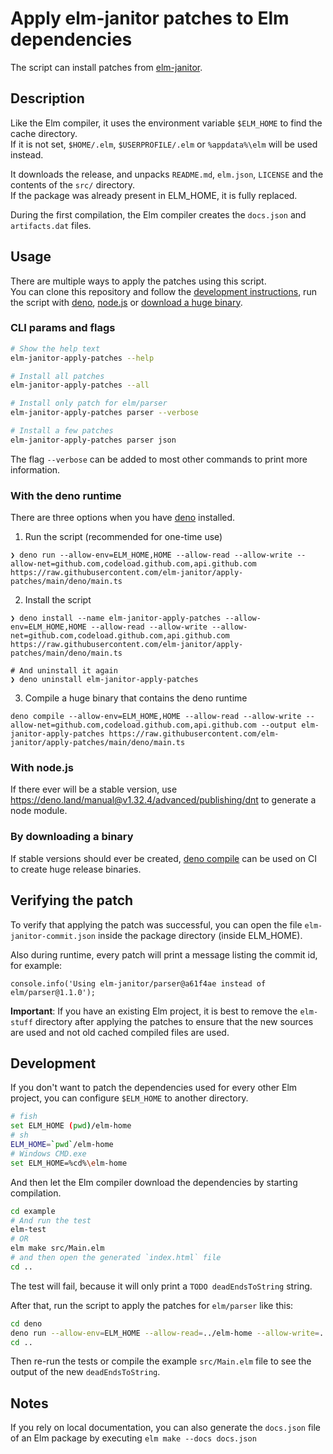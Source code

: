 # Apply elm-janitor patches to Elm dependencies

The script can install patches from
[elm-janitor](https://github.com/elm-janitor).

## Description

Like the Elm compiler, it uses the environment variable `$ELM_HOME` to find the
cache directory.\
If it is not set, `$HOME/.elm`, `$USERPROFILE/.elm` or `%appdata%\elm` will be
used instead.

It downloads the release, and unpacks `README.md`, `elm.json`, `LICENSE` and the
contents of the `src/` directory.\
If the package was already present in ELM_HOME, it is fully replaced.

During the first compilation, the Elm compiler creates the `docs.json` and
`artifacts.dat` files.

## Usage

There are multiple ways to apply the patches using this script.\
You can clone this repository and follow the
[development instructions](#development), run the script with
[deno](#with-the-deno-runtime), [node.js](#with-nodejs) or
[download a huge binary](#by-downloading-a-binary).

### CLI params and flags

```sh
# Show the help text
elm-janitor-apply-patches --help

# Install all patches
elm-janitor-apply-patches --all

# Install only patch for elm/parser
elm-janitor-apply-patches parser --verbose

# Install a few patches
elm-janitor-apply-patches parser json
```

The flag `--verbose` can be added to most other commands to print more
information.

### With the deno runtime

There are three options when you have [deno](https://deno.land) installed.

1. Run the script (recommended for one-time use)

```
❯ deno run --allow-env=ELM_HOME,HOME --allow-read --allow-write --allow-net=github.com,codeload.github.com,api.github.com  https://raw.githubusercontent.com/elm-janitor/apply-patches/main/deno/main.ts
```

2. Install the script

```
❯ deno install --name elm-janitor-apply-patches --allow-env=ELM_HOME,HOME --allow-read --allow-write --allow-net=github.com,codeload.github.com,api.github.com https://raw.githubusercontent.com/elm-janitor/apply-patches/main/deno/main.ts

# And uninstall it again
❯ deno uninstall elm-janitor-apply-patches
```

3. Compile a huge binary that contains the deno runtime

```
deno compile --allow-env=ELM_HOME,HOME --allow-read --allow-write --allow-net=github.com,codeload.github.com,api.github.com --output elm-janitor-apply-patches https://raw.githubusercontent.com/elm-janitor/apply-patches/main/deno/main.ts
```

### With node.js

If there ever will be a stable version, use
https://deno.land/manual@v1.32.4/advanced/publishing/dnt to generate a node
module.

### By downloading a binary

If stable versions should ever be created,
[deno compile](https://deno.land/manual@v1.32.4/tools/compiler) can be used on
CI to create huge release binaries.

## Verifying the patch

To verify that applying the patch was successful, you can open the file
`elm-janitor-commit.json` inside the package directory (inside ELM_HOME).

Also during runtime, every patch will print a message listing the commit id, for
example:

```
console.info('Using elm-janitor/parser@a61f4ae instead of elm/parser@1.1.0');
```

**Important**: If you have an existing Elm project, it is best to remove the
`elm-stuff` directory after applying the patches to ensure that the new sources
are used and not old cached compiled files are used.

## Development

If you don't want to patch the dependencies used for every other Elm project,
you can configure `$ELM_HOME` to another directory.

```sh
# fish
set ELM_HOME (pwd)/elm-home
# sh
ELM_HOME=`pwd`/elm-home
# Windows CMD.exe
set ELM_HOME=%cd%\elm-home
```

And then let the Elm compiler download the dependencies by starting compilation.

```sh
cd example
# And run the test
elm-test
# OR
elm make src/Main.elm
# and then open the generated `index.html` file
cd ..
```

The test will fail, because it will only print a `TODO deadEndsToString` string.

After that, run the script to apply the patches for `elm/parser` like this:

```sh
cd deno
deno run --allow-env=ELM_HOME --allow-read=../elm-home --allow-write=../elm-home --allow-net=github.com,codeload.github.com,api.github.com main.ts --verbose parser
cd ..
```

Then re-run the tests or compile the example `src/Main.elm` file to see the
output of the new `deadEndsToString`.

## Notes

If you rely on local documentation, you can also generate the `docs.json` file
of an Elm package by executing `elm make --docs docs.json`
